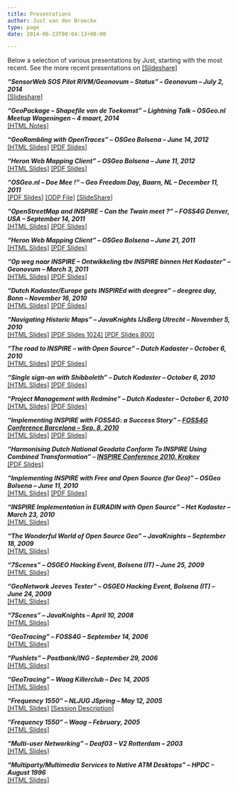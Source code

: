 ```yaml
---
title: Presentations
author: Just van den Broecke
type: page
date: 2014-06-23T08:04:13+00:00

---
```

Below a selection of various presentations by Just, starting with the most recent. See the more recent presentations on [\[Slideshare\]][1]

**_&#8220;SensorWeb SOS Pilot RIVM/Geonovum &#8211; Status&#8221; &#8211; Geonovum &#8211; July 2, 2014_**  
[\[Slideshare\]][2]

**_&#8220;GeoPackage &#8211; Shapefile van de Toekomst&#8221; &#8211; Lightning Talk &#8211; OSGeo.nl Meetup Wageningen &#8211; 4 maart, 2014_**  
[\[HTML Notes\]][3]

**_&#8220;GeoRambling with OpenTraces&#8221; &#8211; OSGeo Bolsena &#8211; June 14, 2012_**  
[\[HTML Slides\]][4] [\[PDF Slides\]][5]

**_&#8220;Heron Web Mapping Client&#8221; &#8211; OSGeo Bolsena &#8211; June 11, 2012_**  
[\[HTML Slides\]][6] [\[PDF Slides\]][7]

**_&#8220;OSGeo.nl &#8211; Doe Mee !&#8221; &#8211; Geo Freedom Day, Baarn, NL &#8211; December 11, 2011_**  
[\[PDF Slides\]][8] [\[ODP File\]][9] [\[SlideShare\]][10]

**_&#8220;OpenStreetMap and INSPIRE &#8211; Can the Twain meet ?&#8221; &#8211; FOSS4G Denver, USA &#8211; September 14, 2011_**  
[\[HTML Slides\]][11] [\[PDF Slides\]][12]

**_&#8220;Heron Web Mapping Client&#8221; &#8211; OSGeo Bolsena &#8211; June 21, 2011_**  
[\[HTML Slides\]][13] [\[PDF Slides\]][14]

**_&#8220;Op weg naar INSPIRE &#8211; Ontwikkeling tbv INSPIRE binnen Het Kadaster&#8221; &#8211; Geonovum &#8211; March 3, 2011_**  
[\[HTML Slides\]][15] [\[PDF Slides\]][16]

**_&#8220;Dutch Kadaster/Europe gets INSPIREd with deegree&#8221; &#8211; deegree day, Bonn &#8211; November 16, 2010_**  
[\[HTML Slides\]][17] [\[PDF Slides\]][18]

**_&#8220;Navigating Historic Maps&#8221; &#8211; JavaKnights IJsBerg Utrecht &#8211; November 5, 2010_**  
[\[HTML Slides\]][19] [\[PDF Slides 1024\]][20] [\[PDF Slides 800\]][21]

**_&#8220;The road to INSPIRE &#8211; with Open Source&#8221; &#8211; Dutch Kadaster &#8211; October 6, 2010_**  
[\[HTML Slides\]][22] [\[PDF Slides\]][23]

**_&#8220;Single sign-on with Shibboleth&#8221; &#8211; Dutch Kadaster &#8211; October 6, 2010_**  
[\[HTML Slides\]][24] [\[PDF Slides\]][25]

**_&#8220;Project Management with Redmine&#8221; &#8211; Dutch Kadaster &#8211; October 6, 2010_**  
[\[HTML Slides\]][26] [\[PDF Slides\]][27]

**_&#8220;Implementing INSPIRE with FOSS4G: a Success Story&#8221; &#8211; [FOSS4G Conference Barcelona &#8211; Sep. 8, 2010][28]_**  
[\[HTML Slides\]][29] [\[PDF Slides\]][30]

**_&#8220;Harmonising Dutch National Geodata Conform To INSPIRE Using Combined Transformation&#8221; &#8211; [INSPIRE Conference 2010. Krakov][31]_**  
[\[PDF Slides\]][32]

**_&#8220;Implementing INSPIRE with Free and Open Source (for Geo)&#8221; &#8211; OSGeo Bolsena &#8211; June 11, 2010_**  
[\[HTML Slides\]][33] [\[PDF Slides\]][34]

**_&#8220;INSPIRE Implementation in EURADIN with Open Source&#8221; &#8211; Het Kadaster &#8211; March 23, 2010_**  
[\[HTML Slides\]][35]

**_&#8220;The Wonderful World of Open Source Geo&#8221; &#8211; JavaKnights &#8211; September 18, 2009_**  
[\[HTML Slides\]][36]

**_&#8220;7Scenes&#8221; &#8211; OSGEO Hacking Event, Bolsena (IT) &#8211; June 25, 2009_**  
[\[HTML Slides\]][37]

**_&#8220;GeoNetwork Jeeves Tester&#8221; &#8211; OSGEO Hacking Event, Bolsena (IT) &#8211; June 24, 2009_**  
[\[HTML Slides\]][38]

**_&#8220;7Scenes&#8221; &#8211; JavaKnights &#8211; April 10, 2008_**  
[\[HTML Slides\]][39]

**_&#8220;GeoTracing&#8221; &#8211; FOSS4G &#8211; September 14, 2006_**  
[\[HTML Slides\]][40]

**_&#8220;Pushlets&#8221; &#8211; Postbank/ING &#8211; September 29, 2006_**  
[\[HTML Slides\]][41]

**_&#8220;GeoTracing&#8221; &#8211; Waag Killerclub &#8211; Dec 14, 2005_**  
[\[HTML Slides\]][42]

**_&#8220;Frequency 1550&#8221; &#8211; NLJUG JSpring &#8211; May 12, 2005_**  
[\[HTML Slides\]][43] [\[Session Description\]][44]

**_&#8220;Frequency 1550&#8221; &#8211; Waag &#8211; February, 2005_**  
[\[HTML Slides\]][45]

**_&#8220;Multi-user Networking&#8221; &#8211; Deaf03 &#8211; V2 Rotterdam &#8211; 2003_**  
[\[HTML Slides\]][46]

**_&#8220;Multiparty/Multimedia Services to Native ATM Desktops&#8221; &#8211; HPDC &#8211; August 1996_**  
[\[HTML Slides\]][47]

[1]: http://www.slideshare.net/justb4
[2]: http://www.slideshare.net/justb4/sensorweb-sos-pilot-rivmgeonovum-status
[3]: http://www.justobjects.nl/jo/assets/presentation/geopackage1/index.html
[4]: http://www.justobjects.nl/jo/assets/presentation/bolsena-2012-georambling/index.html
[5]: http://www.justobjects.nl/jo/assets/presentation/bolsena-2012-georambling/bolsena-2012-georambling.pdf
[6]: http://www.justobjects.nl/jo/assets/presentation/bolsena-2012-heron/index.html
[7]: http://www.justobjects.nl/jo/assets/presentation/bolsena-2012-heron/bolsena-2012-heron.pdf
[8]: http://www.justobjects.nl/jo/assets/presentation/geofreedomday-2011-osgeonl/OSGeo.nl-GeofreedomDay-Baarn-2011-Just.pdf
[9]: http://www.justobjects.nl/jo/assets/presentation/geofreedomday-2011-osgeonl/OSGeo.nl-GeofreedomDay-Baarn-2011-Just.odp
[10]: http://www.slideshare.net/justb4/osgeonl-introductie-geo-freedom-day
[11]: http://www.justobjects.nl/jo/assets/presentation/foss4g-2011/html/img0.html
[12]: http://www.justobjects.nl/jo/assets/presentation/foss4g-2011/osm-inspire-foss4g2011-broecke.pdf
[13]: http://www.justobjects.nl/jo/assets/presentation/bolsena-2011-heron/index.html
[14]: http://www.justobjects.nl/jo/assets/presentation/bolsena-2011-heron/heron-v1.pdf
[15]: http://www.justobjects.nl/jo/assets/presentation/kadaster-inspire-geonovum-mrt2011/index.html
[16]: http://www.justobjects.nl/jo/assets/presentation/kadaster-inspire-geonovum-mrt2011/kadaster-inspire-geonovum-3mrt11.pdf
[17]: http://www.justobjects.nl/jo/assets/presentation/deegree-day-2010/index.html
[18]: http://www.justobjects.nl/jo/assets/presentation/deegree-day-2010/INSPIRE-deegree-day-2010.pdf
[19]: http://www.justobjects.nl/jo/assets/presentation/histomapnav-jknights-2010/index.html
[20]: http://www.justobjects.nl/jo/assets/presentation/histomapnav-jknights-2010/pres-jknights-101105-1024.pdf
[21]: http://www.justobjects.nl/jo/assets/presentation/histomapnav-jknights-2010/pres-jknights-101105-800.pdf
[22]: http://www.justobjects.nl/jo/assets/presentation/kadaster-inspire-foss4g-2010/index.html
[23]: http://www.justobjects.nl/jo/assets/presentation/kadaster-inspire-foss4g-2010/kadaster-inspire-foss4g-2010.pdf
[24]: http://www.justobjects.nl/jo/assets/presentation/kadaster-shibboleth-2010/index.html
[25]: http://www.justobjects.nl/jo/assets/presentation/kadaster-shibboleth-2010/shibboleth.pdf
[26]: http://www.justobjects.nl/jo/assets/presentation/kadaster-redmine-2010/index.html
[27]: http://www.justobjects.nl/jo/assets/presentation/kadaster-redmine-2010/redmine.pdf
[28]: http://2010.foss4g.org/
[29]: http://www.justobjects.nl/jo/assets/presentation/foss4g-2010/index.html
[30]: http://www.justobjects.nl/jo/assets/presentation/foss4g-2010/foss4g-2010-inspire-just.pdf
[31]: http://inspire.jrc.ec.europa.eu/events/conferences/inspire_2010/
[32]: http://www.justobjects.nl/jo/assets/presentation/krakov-2010/inspire-krakow-2010-kadaster.pdf
[33]: http://www.justobjects.nl/jo/assets/presentation/bolsena-2010-inspire/index.html
[34]: http://www.justobjects.nl/jo/assets/presentation/bolsena-2010-inspire/bolsena-2010-inspire-just.pdf
[35]: http://www.justobjects.nl/jo/assets/presentation/kadaster-inspire-ws-nrw/index.html
[36]: http://www.justobjects.nl/jo/assets/presentation/topotales/index.html
[37]: http://www.justobjects.nl/jo/assets/presentation/bolsena-7scenes/index.html
[38]: http://www.justobjects.nl/jo/assets/presentation/bolsena-jeeves-tester/index.html
[39]: http://www.justobjects.nl/jo/assets/presentation/7scenesjk/index.html
[40]: http://www.geotracing.com/presentation
[41]: http://www.pushlets.com/presentation
[42]: http://www.justobjects.nl/jo/assets/presentation/geotracing-lm-05/index.html
[43]: http://www.justobjects.nl/jo/assets/presentation/jspring05/index.html
[44]: http://www.nljug.org/pages/events/content/jspring_2005/sessions/00001
[45]: http://www.justobjects.nl/jo/assets/presentation/f1550tech/index.html
[46]: http://www.justobjects.nl/jo/assets/presentation/deaf03/slide.0.0.html
[47]: http://www.justobjects.nl/jo/assets/doc/hpdc-slides/index.htm
